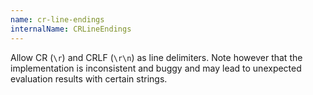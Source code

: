 ```yaml
---
name: cr-line-endings
internalName: CRLineEndings
---
```

Allow CR (`\r`) and CRLF (`\r\n`) as line delimiters.
Note however that the implementation is inconsistent and buggy and may lead to unexpected evaluation results with certain strings.
